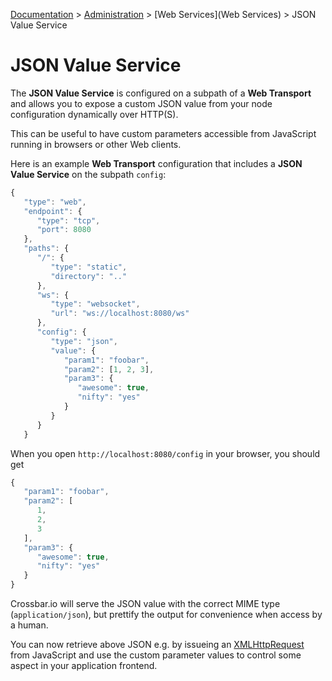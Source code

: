 [Documentation](.) > [Administration](Administration) > [Web Services](Web Services) > JSON Value Service

# JSON Value Service

The **JSON Value Service** is configured on a subpath of a **Web Transport** and allows you to expose a custom JSON value from your node configuration dynamically over HTTP(S).

This can be useful to have custom parameters accessible from JavaScript running in browsers or other Web clients.

Here is an example **Web Transport** configuration that includes a **JSON Value Service** on the subpath `config`:

```javascript
{
   "type": "web",
   "endpoint": {
      "type": "tcp",
      "port": 8080
   },
   "paths": {
      "/": {
         "type": "static",
         "directory": ".."
      },
      "ws": {
         "type": "websocket",
         "url": "ws://localhost:8080/ws"
      },
      "config": {
         "type": "json",
         "value": {
            "param1": "foobar",
            "param2": [1, 2, 3],
            "param3": {
               "awesome": true,
               "nifty": "yes"
            }
         }
      }
   }
```

When you open `http://localhost:8080/config` in your browser, you should get

```javascript
{
   "param1": "foobar",
   "param2": [
      1,
      2,
      3
   ],
   "param3": {
      "awesome": true,
      "nifty": "yes"
   }
}
```

Crossbar.io will serve the JSON value with the correct MIME type (`application/json`), but prettify the output for convenience when access by a human.

You can now retrieve above JSON e.g. by issueing an [XMLHttpRequest](http://www.w3.org/TR/XMLHttpRequest/) from JavaScript and use the custom parameter values to control some aspect in your application frontend.
